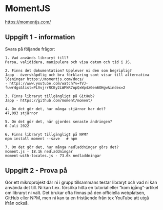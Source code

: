 # MomentJS

https://momentjs.com/

## Uppgift 1 - information

Svara på följande frågor:

    1. Vad används libraryt till?
    Parsa, valididera, manipulera och visa datum och tid i JS.

    2. Finns det dokumentation? Upplever ni den som begriplig?
    Japp - överskåpdlig och bra förklaring samt visar till alternativa lösningar https://momentjs.com/docs/
    - https://www.youtube.com/watch?v=TVJ-fuwr4gs&list=PLVvjrrRCBy2LWFkR7opQxWp4z0en6OHgw&index=2

    3. Finns libraryt tillgängligt på GitHub?
    Japp - https://github.com/moment/moment/

    4. Om det gör det, hur många stjärnor har det?
    47,093 stjärnor

    5. Om det gör det, när gjordes senaste ändringen?
    6 Juli 2022

    6. Finns libraryt tillgängligt på NPM?
    npm install moment --save   # npm

    7. Om det gör det, hur många nedladdningar görs det?
    moment.js - 18.1k nedladdningar
    moment-with-locales.js - 73.6k nedladdningar

## Uppgift 2 - Prova på

Gör ett mikroprojekt där ni i grupp tillsammans testar libraryt och vad ni kan använda det till.
Ni kan t.ex. försöka hitta en tutorial eller “kom igång”-artikel om libraryt ni valt. Det brukar ofta finnas på den officiella webplatsen, GitHub eller NPM, men ni kan ta en fristående från tex YouTube att utgå ifrån också.
